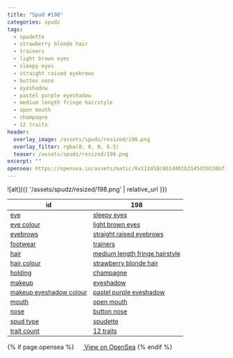 ```yaml
---
title: "Spud #198"
categories: spudz
tags:
  - spudette
  - strawberry blonde hair
  - trainers
  - light brown eyes
  - sleepy eyes
  - straight raised eyebrows
  - button nose
  - eyeshadow
  - pastel purple eyeshadow
  - medium length fringe hairstyle
  - open mouth
  - champagne
  - 12 traits
header:
  overlay_image: /assets/spudz/resized/198.png
  overlay_filter: rgba(0, 0, 0, 0.5)
  teaser: /assets/spudz/resized/198.png
excerpt: ""
opensea: https://opensea.io/assets/matic/0x112d18c861d401b3145d39236bf149f01e18beed/198
---
```

![alt]({{ '/assets/spudz/resized/198.png' | relative_url }})

| id | 198 |
|-|-|
| <a href="/traits/eye/#trait-type">eye</a> | <a href="/traits/eye/sleepy-eyes/1/#trait">sleepy eyes</a> |
| <a href="/traits/eye-colour/#trait-type">eye colour</a> | <a href="/traits/eye-colour/light-brown-eyes/1/#trait">light brown eyes</a> |
| <a href="/traits/eyebrows/#trait-type">eyebrows</a> | <a href="/traits/eyebrows/straight-raised-eyebrows/1/#trait">straight raised eyebrows</a> |
| <a href="/traits/footwear/#trait-type">footwear</a> | <a href="/traits/footwear/trainers/1/#trait">trainers</a> |
| <a href="/traits/hair/#trait-type">hair</a> | <a href="/traits/hair/medium-length-fringe-hairstyle/1/#trait">medium length fringe hairstyle</a> |
| <a href="/traits/hair-colour/#trait-type">hair colour</a> | <a href="/traits/hair-colour/strawberry-blonde-hair/1/#trait">strawberry blonde hair</a> |
| <a href="/traits/holding/#trait-type">holding</a> | <a href="/traits/holding/champagne/1/#trait">champagne</a> |
| <a href="/traits/makeup/#trait-type">makeup</a> | <a href="/traits/makeup/eyeshadow/1/#trait">eyeshadow</a> |
| <a href="/traits/makeup-eyeshadow-colour/#trait-type">makeup eyeshadow colour</a> | <a href="/traits/makeup-eyeshadow-colour/pastel-purple-eyeshadow/1/#trait">pastel purple eyeshadow</a> |
| <a href="/traits/mouth/#trait-type">mouth</a> | <a href="/traits/mouth/open-mouth/1/#trait">open mouth</a> |
| <a href="/traits/nose/#trait-type">nose</a> | <a href="/traits/nose/button-nose/1/#trait">button nose</a> |
| <a href="/traits/spud-type/#trait-type">spud type</a> | <a href="/traits/spud-type/spudette/1/#trait">spudette</a> |
| <a href="/traits/trait-count/#trait-type">trait count</a> | <a href="/traits/trait-count/12-traits/1/#trait">12 traits</a> |

{% if page.opensea %}
<a href="{{page.opensea}}" class="btn btn--info" onclick="window.open(this.href, '_blank'); return false;"><img src="/assets/images/opensea.svg" width="16px"><span>  View on OpenSea</span></a>
{% endif %}
